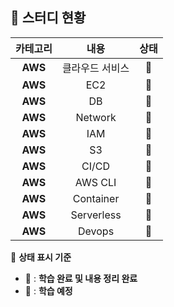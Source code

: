 ## 💭 스터디 현황  

|  카테고리  |  내용  |  상태  |
|:------:|:---:|:----------:|  
| **AWS** | 클라우드 서비스 | 📗 |
| **AWS** | EC2 | 📗 |
| **AWS** | DB | 📗 |
| **AWS** | Network | 📗 |
| **AWS** | IAM | 📕 |
| **AWS** | S3 | 📕 |
| **AWS** | CI/CD | 📕 |
| **AWS** | AWS CLI | 📕 |
| **AWS** | Container | 📕 |
| **AWS** | Serverless | 📕 |
| **AWS** | Devops | 📕 |

📖 **상태 표시 기준**  
- 📗 : **학습 완료 및 내용 정리 완료**  
- 📕 : **학습 예정**  